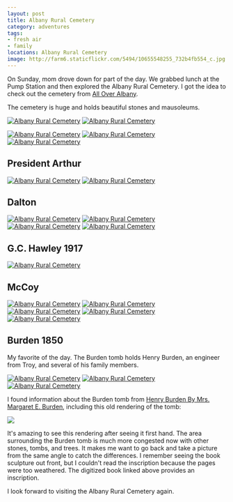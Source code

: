 ```yaml
---
layout: post
title: Albany Rural Cemetery
category: adventures
tags:
- fresh air
- family
locations: Albany Rural Cemetery
image: http://farm6.staticflickr.com/5494/10655548255_732b4fb554_c.jpg
---
```


On Sunday, mom drove down for part of the day. We grabbed lunch at the Pump Station and then explored the Albany Rural Cemetery. I got the idea to check out the cemetery from [All Over Albany](http://alloveralbany.com/archive/2008/10/17/great-local-autumn-walks). 

The cemetery is huge and holds beautiful stones and mausoleums.

<a href='http://www.flickr.com/photos/katydecorah/10655796533/' title='Albany Rural Cemetery by katydecorah, on Flickr'><img alt='Albany Rural Cemetery' class="img-tall" src='http://farm3.staticflickr.com/2805/10655796533_f776486417_c.jpg' /></a>
<a href='http://www.flickr.com/photos/katydecorah/10655491285/' title='Albany Rural Cemetery by katydecorah, on Flickr'><img alt='Albany Rural Cemetery' class='img-wide' src='http://farm8.staticflickr.com/7351/10655491285_af03d61950_c.jpg' /></a>

<a href='http://www.flickr.com/photos/katydecorah/10655629293/' title='Albany Rural Cemetery by katydecorah, on Flickr'><img alt='Albany Rural Cemetery' class='img-half' src='http://farm4.staticflickr.com/3806/10655629293_378ddbf5b6_c.jpg' /></a>
<a href='http://www.flickr.com/photos/katydecorah/10655404855/' title='Albany Rural Cemetery by katydecorah, on Flickr'><img alt='Albany Rural Cemetery' class='img-half' src='http://farm3.staticflickr.com/2865/10655404855_11eb13b426_c.jpg' /></a>
<a href='http://www.flickr.com/photos/katydecorah/10655634593/' title='Albany Rural Cemetery by katydecorah, on Flickr'><img alt='Albany Rural Cemetery' class='pop-out' src='http://farm3.staticflickr.com/2822/10655634593_e678f2917f_c.jpg' /></a>

## President Arthur
<a href='http://www.flickr.com/photos/katydecorah/10655378715/' title='Albany Rural Cemetery by katydecorah, on Flickr'><img alt='Albany Rural Cemetery' class='img-wide' src='http://farm4.staticflickr.com/3687/10655378715_286758868b_c.jpg' /></a>
<a href='http://www.flickr.com/photos/katydecorah/10655415814/' title='Albany Rural Cemetery by katydecorah, on Flickr'><img alt='Albany Rural Cemetery' class='img-tall' src='http://farm3.staticflickr.com/2841/10655415814_8492a5e31f_c.jpg' /></a>

## Dalton

<a href='http://www.flickr.com/photos/katydecorah/10655412755/' title='Albany Rural Cemetery by katydecorah, on Flickr'><img alt='Albany Rural Cemetery' class='img-half' src='http://farm8.staticflickr.com/7366/10655412755_507b535db2_c.jpg' /></a>
<a href='http://www.flickr.com/photos/katydecorah/10655449124/' title='Albany Rural Cemetery by katydecorah, on Flickr'><img alt='Albany Rural Cemetery' class='img-half' src='http://farm8.staticflickr.com/7338/10655449124_a163315e3f_c.jpg' /></a>
<a href='http://www.flickr.com/photos/katydecorah/10655449486/' title='Albany Rural Cemetery by katydecorah, on Flickr'><img alt='Albany Rural Cemetery' class='img-half' src='http://farm4.staticflickr.com/3828/10655449486_38b98a2394_c.jpg' /></a>
<a href='http://www.flickr.com/photos/katydecorah/10655453616/' title='Albany Rural Cemetery by katydecorah, on Flickr'><img alt='Albany Rural Cemetery' class='img-half' src='http://farm3.staticflickr.com/2876/10655453616_14b68cbf18_c.jpg' /></a>

## G.C. Hawley 1917

<a href='http://www.flickr.com/photos/katydecorah/10655496705/' title='Albany Rural Cemetery by katydecorah, on Flickr'><img alt='Albany Rural Cemetery' src='http://farm8.staticflickr.com/7333/10655496705_21410070ae_c.jpg' /></a>

## McCoy

<a href='http://www.flickr.com/photos/katydecorah/10655480005/' title='Albany Rural Cemetery by katydecorah, on Flickr'><img alt='Albany Rural Cemetery' class='img-half' src='http://farm3.staticflickr.com/2883/10655480005_3d44eb435c_c.jpg' /></a>
<a href='http://www.flickr.com/photos/katydecorah/10655503585/' title='Albany Rural Cemetery by katydecorah, on Flickr'><img alt='Albany Rural Cemetery' class='img-half' src='http://farm3.staticflickr.com/2889/10655503585_976e5478d5_c.jpg' /></a>
<a href='http://www.flickr.com/photos/katydecorah/10655538016/' title='Albany Rural Cemetery by katydecorah, on Flickr'><img alt='Albany Rural Cemetery' class='img-thirds' src='http://farm6.staticflickr.com/5515/10655538016_2e0bf113b8_c.jpg' /></a>
<a href='http://www.flickr.com/photos/katydecorah/10655545396/' title='Albany Rural Cemetery by katydecorah, on Flickr'><img alt='Albany Rural Cemetery' class='img-thirds' src='http://farm4.staticflickr.com/3719/10655545396_5a3d0500a1_c.jpg' /></a>
<a href='http://www.flickr.com/photos/katydecorah/10655760303/' title='Albany Rural Cemetery by katydecorah, on Flickr'><img alt='Albany Rural Cemetery' class='img-thirds' src='http://farm8.staticflickr.com/7409/10655760303_ef718bc555_c.jpg' /></a>

## Burden 1850

My favorite of the day. The Burden tomb holds Henry Burden, an engineer from Troy, and several of his family members. 

<a href='http://www.flickr.com/photos/katydecorah/10655535005/' title='Albany Rural Cemetery by katydecorah, on Flickr'><img alt='Albany Rural Cemetery' class='img-half' src='http://farm3.staticflickr.com/2859/10655535005_6ce0f2b5ca_c.jpg' /></a>
<a href='http://www.flickr.com/photos/katydecorah/10655776883/' title='Albany Rural Cemetery by katydecorah, on Flickr'><img alt='Albany Rural Cemetery' class='img-half' src='http://farm8.staticflickr.com/7414/10655776883_ab150bb9e9_c.jpg' /></a>
<a href='http://www.flickr.com/photos/katydecorah/10655548255/' title='Albany Rural Cemetery by katydecorah, on Flickr'><img alt='Albany Rural Cemetery' class='pop-out' src='http://farm6.staticflickr.com/5494/10655548255_732b4fb554_c.jpg' /></a>

I found information about the Burden tomb from [Henry Burden By Mrs. Margaret E. Burden](http://books.google.com/books?id=A6UNAAAAYAAJ&ots=t0mx1AjSo-&pg=PA86#v=onepage&q&f=false), including this old rendering of the tomb:

<a href="http://books.google.com/books?id=A6UNAAAAYAAJ&amp;ots=t0mx1AjSo-&amp;pg=PA86-IA3&amp;ci=140%2C274%2C711%2C939&amp;source=bookclip"><img src="http://books.google.com/books?id=A6UNAAAAYAAJ&amp;pg=PA86-IA3&amp;img=1&amp;zoom=3&amp;hl=en&amp;sig=ACfU3U3HfiVOeep-fJFeRwDllJi8AO5hNg&amp;ci=140%2C274%2C711%2C939&amp;edge=0" class="rotate-left pop-out"></a>

 It's amazing to see this rendering after seeing it first hand. The area surrounding the Burden tomb is much more congested now with other stones, tombs, and trees. It makes me want to go back and take a picture from the same angle to catch the differences. I remember seeing the book sculpture out front, but I couldn't read the inscription because the pages were too weathered. The digitized book linked above provides an inscription.

 I look forward to visiting the Albany Rural Cemetery again.